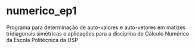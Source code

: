 # numerico_ep1
Programa para determinação de auto-valores e auto-vetores em matizes tridiagonais simétricas e aplicações para a disciplina de Cálculo Numérico da Escola Politécnica da USP
